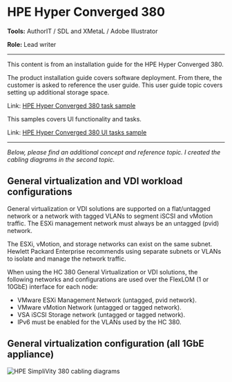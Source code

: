 # HPE Hyper Converged 380

**Tools:** AuthorIT / SDL and XMetaL / Adobe Illustrator

**Role:** Lead writer

---

This content is from an installation guide for the HPE Hyper Converged 380.

The product installation guide covers software deployment. From there, the customer is asked to reference the user guide. This user guide topic covers setting up additional storage space.

Link: [HPE Hyper Converged 380 task sample](https://chriskpeterson.github.io/vuepress2/public/HC380UG.pdf)

This samples covers UI functionality and tasks.

Link: [HPE Hyper Converged 380 UI tasks sample](https://chriskpeterson.github.io/vuepress2/public/HC380_VM_UI.pdf)

---

_Below, please find an additional concept and reference topic. I created the cabling diagrams in the second topic._

## General virtualization and VDI workload configurations

General virtualization or VDI solutions are supported on a flat/untagged network or a network with tagged VLANs to segment iSCSI and vMotion traffic. The ESXi management network must always be an untagged (pvid) network.

The ESXi, vMotion, and storage networks can exist on the same subnet. Hewlett Packard Enterprise recommends using separate subnets or VLANs to isolate and manage the network traffic.

When using the HC 380 General Virtualization or VDI solutions, the following networks and configurations are used over the FlexLOM (1 or 10GbE) interface for each node:

- VMware ESXi Management Network (untagged, pvid network).
- VMware vMotion Network (untagged or tagged network).
- VSA iSCSI Storage network (untagged or tagged network).
- IPv6 must be enabled for the VLANs used by the HC 380.

## General virtualization configuration (all 1GbE appliance)

![HPE SimpliVity 380 cabling diagrams](https://chriskpeterson.github.io/vuepress2/public/hc380_cabling_diagrams.PNG)
